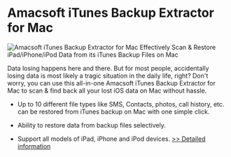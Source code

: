 # Amacsoft iTunes Backup Extractor for Mac
![Amacsoft iTunes Backup Extractor for Mac](https://mycommerce.akamaized.net/api/pimages/P300948165/BIG/300948165.PNG)
Effectively Scan & Restore iPad/iPhone/iPod Data from its iTunes Backup Files on Mac

Data losing happens here and there. But for most people, accidentally losing data is most likely a tragic situation in the daily life, right? Don't worry, you can use this all-in-one Amacsoft iTunes Backup Extractor for Mac to scan & find back all your lost iOS data on Mac without hassle.

* Up to 10 different file types like SMS, Contacts, photos, call history, etc. can be restored from iTunes backup on Mac with one simple click.

* Ability to restore data from backup files selectively.

* Support all models of iPad, iPhone and iPod devices.
[>> Detailed information](https://secure.shareit.com/shareit/product.html?productid=300948165&affiliateid=200057808)